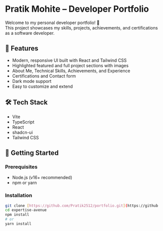 # Pratik Mohite – Developer Portfolio

Welcome to my personal developer portfolio! 🚀  
This project showcases my skills, projects, achievements, and certifications as a software developer.

## 🌟 Features

- Modern, responsive UI built with React and Tailwind CSS
- Highlighted featured and full project sections with images
- About Me, Technical Skills, Achievements, and Experience
- Certifications and Contact form
- Dark mode support
- Easy to customize and extend

## 🛠️ Tech Stack

- Vite
- TypeScript
- React
- shadcn-ui
- Tailwind CSS

## 🚀 Getting Started

### Prerequisites

- Node.js (v16+ recommended)
- npm or yarn

### Installation

```bash
git clone [https://github.com/Pratik2512/portfolio.git](https://github.com/Pratik2512/portfolio.git)
cd expertise-avenue
npm install
# or
yarn install
